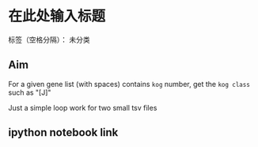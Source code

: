 # 在此处输入标题

标签（空格分隔）： 未分类

##  Aim ##

For a given gene list (with spaces) contains `kog` number, get the `kog class` such as "[J]"

Just a simple loop work for two small tsv files

## ipython notebook link ##





